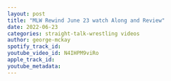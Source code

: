 ```yaml
---
layout: post
title: "MLW Rewind June 23 watch Along and Review"
date: 2022-06-23
categories: straight-talk-wrestling videos
author: george-mckay
spotify_track_id: 
youtube_video_id: N4IHPM9viRo
apple_track_id: 
youtube_metadata: 
---
```

